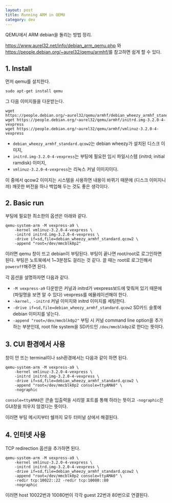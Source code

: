 ```yaml
---
layout: post
title: Running ARM in QEMU
category: dev
---
```


QEMU에서 ARM debian을 돌리는 방법 정리.

<https://www.aurel32.net/info/debian_arm_qemu.php> 와
<https://people.debian.org/~aurel32/qemu/armhf/>를 참고하면 쉽게 할 수 있다.

## 1. Install

먼저 qemu를 설치한다.

```
sudo apt-get install qemu
```

그 다음 이미지들을 다운받는다.

```
wget https://people.debian.org/~aurel32/qemu/armhf/debian_wheezy_armhf_standard.qcow2
wget https://people.debian.org/~aurel32/qemu/armhf/initrd.img-3.2.0-4-vexpress
wget https://people.debian.org/~aurel32/qemu/armhf/vmlinuz-3.2.0-4-vexpress
```

- `debian_wheezy_armhf_standard.qcow2`는 debian wheezy가 설치된 디스크 이미지,
- `initrd.img-3.2.0-4-vexpress`는 부팅에 필요한 임시 파일시스템 (initrd; initial ramdisk) 이미지,
- `vmlinuz-3.2.0-4-vexpress`는 리눅스 커널 이미지이다.

이 중에서 qcow2 이미지는 시스템을 사용하면 내용이 바뀌기 때문에 (디스크 이미지니까) 깨끗한 버전을 하나 백업해 두는 것도 좋은 생각이다.

## 2. Basic run

부팅에 필요한 최소한의 옵션은 아래와 같다.

```
qemu-system-arm -M vexpress-a9 \
    -kernel vmlinuz-3.2.0-4-vexpress \
    -initrd initrd.img-3.2.0-4-vexpress \
    -drive if=sd,file=debian_wheezy_armhf_standard.qcow2 \
    -append "root=/dev/mmcblk0p2"
```

이러면 qemu 창이 뜨고 debian이 부팅된다. 부팅이 끝나면 root/root로 로그인하면 된다.
부팅은 노트북에서 1~3분정도 걸리는 것 같다. 끌 때는 root로 로그인해서 `poweroff`해주면 된다.

각 옵션을 설명하자면 다음과 같다.

- `-M vexpress-a9` 다운받은 커널과 initrd가 vexpress보드에 맞춰져 있기 때문에 (파일명을 보면 알 수 있다) vexpress를 에뮬레이션해야 한다.
- `-kernel, -initrd` 커널 이미지와 initrd 이미지를 세팅한다.
- `-drive if=sd,file=debian_wheezy_armhf_standard.qcow2` SD카드 슬롯에 debian 이미지를 넣는다.
- `-append "root=/dev/mmcblk0p2"` 부팅 시 커널 command line option을 추가하는 부분인데, root file system을 SD카드인 `/dev/mmcblk0p2`로 한다는 뜻이다.

## 3. CUI 환경에서 사용

창이 안 뜨는 terminal이나 ssh환경에서는 다음과 같이 하면 된다.

```
qemu-system-arm -M vexpress-a9 \
    -kernel vmlinuz-3.2.0-4-vexpress \
    -initrd initrd.img-3.2.0-4-vexpress \
    -drive if=sd,file=debian_wheezy_armhf_standard.qcow2 \
    -append "root=/dev/mmcblk0p2 console=ttyAMA0" \
    -nographic
```

`console=ttyAMA0`은 콘솔 입출력을 시리얼 포트를 통해 하라는 뜻이고
`-nographic`은 GUI창을 띄우지 않겠다는 뜻이다.

이러면 부팅 메시지부터 쉘까지 모두 터미널 상에서 해결된다.

## 4. 인터넷 사용

TCP redirection 옵션을 추가하면 된다.

```
qemu-system-arm -M vexpress-a9 \
    -kernel vmlinuz-3.2.0-4-vexpress \
    -initrd initrd.img-3.2.0-4-vexpress \
    -drive if=sd,file=debian_wheezy_armhf_standard.qcow2 \
    -append "root=/dev/mmcblk0p2 console=ttyAMA0" \
    -redir tcp:10022::22 -redir tcp:10080::80
    -nographic
```

이러면 host 10022번과 10080번이 각각 guest 22번과 80번으로 연결된다.

